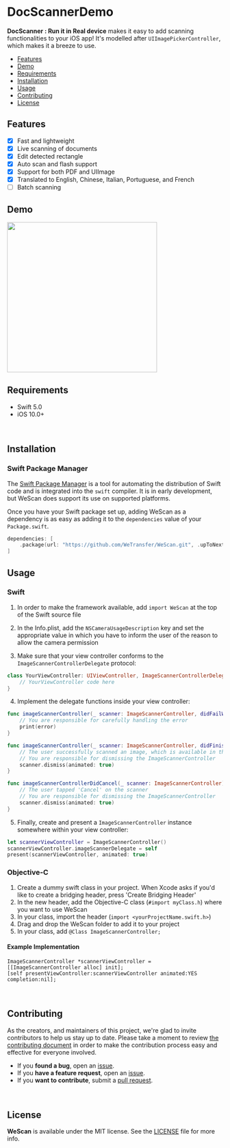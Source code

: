 # DocScannerDemo


**DocScanner : Run it in Real device** makes it easy to add scanning functionalities to your iOS app!
It's modelled after `UIImagePickerController`, which makes it a breeze to use.

- [Features](#features)
- [Demo](#demo)
- [Requirements](#requirements)
- [Installation](#installation)
- [Usage](#usage)
- [Contributing](#contributing)
- [License](#license)

## Features

- [x] Fast and lightweight
- [x] Live scanning of documents
- [x] Edit detected rectangle
- [x] Auto scan and flash support
- [x] Support for both PDF and UIImage
- [x] Translated to English, Chinese, Italian, Portuguese, and French
- [ ] Batch scanning

## Demo

<p align="left">
    <img width="350px" src="Assets/WeScan.gif">
</p>

## Requirements

- Swift 5.0
- iOS 10.0+

<br>

## Installation

### Swift Package Manager

The [Swift Package Manager](https://swift.org/package-manager/) is a tool for automating the distribution of Swift code and is integrated into the `swift` compiler. It is in early development, but WeScan does support its use on supported platforms.

Once you have your Swift package set up, adding WeScan as a dependency is as easy as adding it to the `dependencies` value of your `Package.swift`.

```swift
dependencies: [
    .package(url: "https://github.com/WeTransfer/WeScan.git", .upToNextMajor(from: "2.1.0"))
]
```

## Usage

### Swift

1. In order to make the framework available, add `import WeScan` at the top of the Swift source file

2. In the Info.plist, add the `NSCameraUsageDescription` key and set the appropriate value in which you have to inform the user of the reason to allow the camera permission

3. Make sure that your view controller conforms to the `ImageScannerControllerDelegate` protocol:

```swift
class YourViewController: UIViewController, ImageScannerControllerDelegate {
    // YourViewController code here
}
```

4. Implement the delegate functions inside your view controller:
```swift
func imageScannerController(_ scanner: ImageScannerController, didFailWithError error: Error) {
    // You are responsible for carefully handling the error
    print(error)
}

func imageScannerController(_ scanner: ImageScannerController, didFinishScanningWithResults results: ImageScannerResults) {
    // The user successfully scanned an image, which is available in the ImageScannerResults
    // You are responsible for dismissing the ImageScannerController
    scanner.dismiss(animated: true)
}

func imageScannerControllerDidCancel(_ scanner: ImageScannerController) {
    // The user tapped 'Cancel' on the scanner
    // You are responsible for dismissing the ImageScannerController
    scanner.dismiss(animated: true)
}
```

5. Finally, create and present a `ImageScannerController` instance somewhere within your view controller:

```swift
let scannerViewController = ImageScannerController()
scannerViewController.imageScannerDelegate = self
present(scannerViewController, animated: true)
```

### Objective-C

1. Create a dummy swift class in your project. When Xcode asks if you'd like to create a bridging header, press 'Create Bridging Header'
2. In the new header, add the Objective-C class (`#import myClass.h`) where you want to use WeScan
3. In your class, import the header (`import <yourProjectName.swift.h>`)
4. Drag and drop the WeScan folder to add it to your project
5. In your class, add `@Class ImageScannerController;`

#### Example Implementation

```objc
ImageScannerController *scannerViewController = [[ImageScannerController alloc] init];
[self presentViewController:scannerViewController animated:YES completion:nil];
```

<br>

## Contributing

As the creators, and maintainers of this project, we're glad to invite contributors to help us stay up to date. Please take a moment to review [the contributing document](CONTRIBUTING.md) in order to make the contribution process easy and effective for everyone involved.

- If you **found a bug**, open an [issue](https://github.com/WeTransfer/WeScan/issues).
- If you **have a feature request**, open an [issue](https://github.com/WeTransfer/WeScan/issues).
- If you **want to contribute**, submit a [pull request](https://github.com/WeTransfer/WeScan/pulls).

<br>

## License

**WeScan** is available under the MIT license. See the [LICENSE](https://github.com/WeTransfer/WeScan/blob/develop/LICENSE) file for more info.

